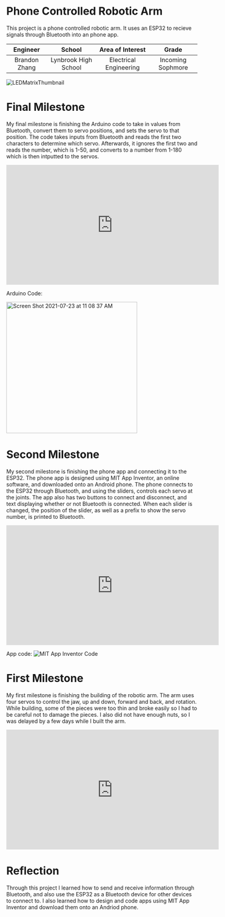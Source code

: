 ﻿# Phone Controlled Robotic Arm
This project is a phone controlled robotic arm. It uses an ESP32 to recieve signals through Bluetooth into an phone app. 

| **Engineer** | **School** | **Area of Interest** | **Grade** |
|:--:|:--:|:--:|:--:|
| Brandon Zhang | Lynbrook High School | Electrical Engineering | Incoming Sophmore

![LEDMatrixThumbnail](https://user-images.githubusercontent.com/64446009/124314501-5ae38600-db27-11eb-8300-bf81c78d73fe.jpeg)
  
# Final Milestone
My final milestone is finishing the Arduino code to take in values from Bluetooth, convert them to servo positions, and sets the servo to that position. The code takes inputs from Bluetooth and reads the first two characters to determine which servo. Afterwards, it ignores the first two and reads the number, which is 1-50, and converts to a number from 1-180 which is then intputted to the servos.

<html><iframe width="560" height="315" src="https://www.youtube.com/embed/5K65qKzmIDI" title="YouTube video player" frameborder="0" allow="accelerometer; autoplay; clipboard-write; encrypted-media; gyroscope; picture-in-picture" allowfullscreen></iframe></html>

Arduino Code:

<img width="345" alt="Screen Shot 2021-07-23 at 11 08 37 AM" src="https://user-images.githubusercontent.com/64446009/126823546-db129fbd-7030-45a9-b592-ec0bf11888db.png">


# Second Milestone
My second milestone is finishing the phone app and connecting it to the ESP32. The phone app is designed using MIT App Inventor, an online software, and downloaded onto an Android phone. The phone connects to the ESP32 through Bluetooth, and using the sliders, controls each servo at the joints. The app also has two buttons to connect and disconnect, and text displaying whether or not Bluetooth is connected. When each slider is changed, the position of the slider, as well as a prefix to show the servo number, is printed to Bluetooth. 

<html><iframe width="560" height="315" src="https://www.youtube.com/embed/CL_Ch6y5oyo" title="YouTube video player" frameborder="0" allow="accelerometer; autoplay; clipboard-write; encrypted-media; gyroscope; picture-in-picture" allowfullscreen></iframe></html>

App code:
![MIT App Inventor Code](https://user-images.githubusercontent.com/64446009/126823391-31409fcc-2a69-4ecb-9b25-02d5727ed3c3.png)

# First Milestone
  
My first milestone is finishing the building of the robotic arm. The arm uses four servos to control the jaw, up and down, forward and back, and rotation. While building, some of the pieces were too thin and broke easily so I had to be careful not to damage the pieces. I also did not have enough nuts, so I was delayed by a few days while I built the arm.

<html><iframe width="560" height="315" src="https://www.youtube.com/embed/8CjLjfzTiBU" title="YouTube video player" frameborder="0" allow="accelerometer; autoplay; clipboard-write; encrypted-media; gyroscope; picture-in-picture" allowfullscreen></iframe></html>



# Reflection

Through this project I learned how to send and receive information through Bluetooth, and also use the ESP32 as a Bluetooth device for other devices to connect to. I also learned how to design and code apps using MIT App Inventor and download them onto an Andriod phone. 
